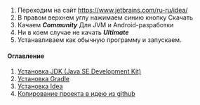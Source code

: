 1. Переходим на сайт https://www.jetbrains.com/ru-ru/idea/
2. В правом верхнем углу нажимаем синию кнопку Скачать
3. Качаем ***Community*** Для JVM и Android-разработки
4. Ни в коем случае не качать ***Ultimate***
5. Устанавливаем как обычную программу и запускаем.

#### Оглавление
1. [Установка JDK (Java SE Development Kit)](/src/Install_JDK.md)
2. [Установка Gradle](/src/Install_Gradle.md)
3. [Установка Idea](/src/Install%20Idea.md)
4. [Копирование проекта в идею из github](/src/github.md)
